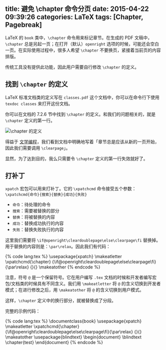 title: 避免 \chapter 命令分页
date: 2015-04-22 09:39:26
categories: LaTeX
tags: [Chapter, Pagebreak]
---

LaTeX 的 `book` 类中，`\chapter` 命令用来标记章节。在生成的 PDF 文稿中，`\chapter` 总是另起一页；在打开（默认）`openright` 选项的时候，可能还会空白一页。在实际使用过程中，很多人希望 `\chapter` 不要换页，紧接着当前页的内容排版。

传统工具没有提供此功能，因此用户需要自行修改 `\chapter` 的定义。

<!--more-->

## 找到 `\chapter` 的定义

LaTeX 标准文档类的定义写在 `classes.pdf` 这个文档中，你可以在命令行下使用 `texdoc classes` 来打开这份文档。

你可以在文档的 7.2.6 节中找到 `\chapter` 的定义。和我们的问题相关的，就是 `\chapter` 定义的第一行。

![`\chapter` 的定义](/images/LaTeX/def-of-chapter.png)

得益于 [文学编程](http://liam0205.me/2015/01/23/literate-programming-in-latex/)，我们看到文档中明确地写着「章节总是应该从新的一页开始，因此我们需要调用 `\clearpage`」。

显然，为了达到目的，我么只需要令 `\chapter` 定义的第一行失效就好了。

## 打补丁

`xpatch` 宏包可以用来打补丁。它的 `\xpatchcmd` 命令接受五个参数：`\xpatchcmd{命令}{搜索}{替换}{成功}{失败}`

* `命令`：待处理的命令
* `搜索`：需要被替换的部分
* `替换`：将被替换的内容
* `成功`：替换成功执行的内容
* `失败`：替换失败执行的内容

这里我们需要将 `\if@openright\cleardoublepage\else\clearpage\fi` 替换掉。用于替换的内容则是：`\par\relax`。因此我们有代码：

{% code lang:tex %}
\usepackage{xpatch}
\makeatletter
\xpatchcmd{\chapter}
  {\if@openright\cleardoublepage\else\clearpage\fi}{\par\relax}
  {}{}
\makeatother
{% endcode %}

注意，符号 `@` 是一个保留符号。它在用户编写 `.tex` 文档的时候和开发者编写宏包/文档类的时候具有不同含义。我们用 `\makeatletter` 将 `@` 的含义切换到开发者模式；在进行修改之后，用 `\makeatother` 将 `@` 的含义切换到用户模式。

这样，`\chapter` 定义中的换行部分，就被替换成了分段。

完整的示例代码：

{% code lang:tex %}
\documentclass{book}
\usepackage{xpatch}
\makeatletter
\xpatchcmd{\chapter}
  {\if@openright\cleardoublepage\else\clearpage\fi}{\par\relax}
  {}{}
\makeatother
\usepackage{blindtext}
\begin{document}
\blindtext
\chapter{test}
\end{document}
{% endcode %}
